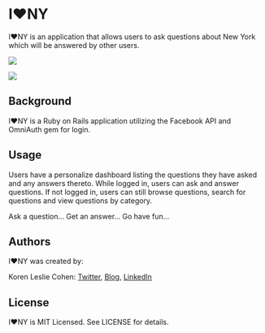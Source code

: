 # I&hearts;NY

I&hearts;NY is an application that allows users to ask questions about New York which will be answered by other users.

<a href="http://iheartny.us" target="_blank"><img src="http://www.korenlc.com/wp-content/uploads/2014/06/heartny-1024x570.png"></a>

<a href="http://iheartny.us" target="_blank"><img src="http://www.korenlc.com/wp-content/uploads/2014/06/iheartnyquestions-1024x581.png"></a>

## Background

I&hearts;NY is a Ruby on Rails application utilizing the Facebook API and OmniAuth gem for login. 

## Usage

Users have a personalize dashboard listing the questions they have asked and any answers thereto. While logged in, users can ask and answer questions. If not logged in, users can still browse questions, search for questions and view questions by category.

Ask a question... Get an answer... Go have fun...

## Authors

I&hearts;NY was created by:

Koren Leslie Cohen: <a href="http://twitter.com/korenlc" target="_blank">Twitter</a>, <a href="http://korenlc.com" target="_blank">Blog</a>, <a href="http://linkedin.com/pub/koren-leslie-cohen/26/178/726/" target="_blank">LinkedIn</a><br>

## License

I&hearts;NY is MIT Licensed. See LICENSE for details.